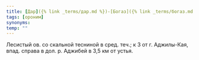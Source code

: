```yaml
---
title: [Дар]({% link _terms/дар.md %})-[Богаз]({% link _terms/богаз.md %}) I
tags: [ороним]
synonyms:
temp: ""
---
```


Лесистый ов. со скальной тесниной в сред. теч.; к З от г. Аджилы-Кая, впад.
справа в дол. р. Аджибей в 3,5 км от устья.
